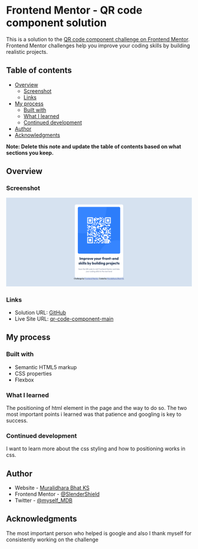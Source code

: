 # Frontend Mentor - QR code component solution

This is a solution to the [QR code component challenge on Frontend Mentor](https://www.frontendmentor.io/challenges/qr-code-component-iux_sIO_H). Frontend Mentor challenges help you improve your coding skills by building realistic projects.

## Table of contents

- [Overview](#overview)
  - [Screenshot](#screenshot)
  - [Links](#links)
- [My process](#my-process)
  - [Built with](#built-with)
  - [What I learned](#what-i-learned)
  - [Continued development](#continued-development)
- [Author](#author)
- [Acknowledgments](#acknowledgments)

**Note: Delete this note and update the table of contents based on what sections you keep.**

## Overview

### Screenshot

![Screenshot for the QR code component coding challenge](./design/desktop-preview.jpg)

### Links

- Solution URL: [GitHub](https://github.com/SlenderShield/qr-code-component-main)
- Live Site URL: [qr-code-component-main](https://muralidharabhat.me/qr-code-component-main/)

## My process

### Built with

- Semantic HTML5 markup
- CSS properties
- Flexbox

### What I learned

The positioning of html element in the page and the way to do so.
The two most important points i learned was that patience and googling is key to success.

### Continued development

I want to learn more about the css styling and how to positioning works in css.

## Author

- Website - [Muralidhara Bhat KS](https://muralidharabhat.me)
- Frontend Mentor - [@SlenderShield](https://www.frontendmentor.io/profile/SlenderShield)
- Twitter - [@myself_MDB](https://www.twitter.com/myself_MDB)

## Acknowledgments

The most important person who helped is google and also I thank myself for consistently working on the challenge
